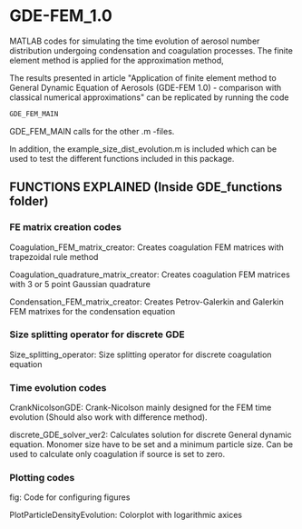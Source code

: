# GDE-FEM_1.0

MATLAB codes for simulating the time evolution of aerosol number distribution undergoing condensation and coagulation processes. The finite element method is applied for the approximation method,

The results presented in article "Application of finite element method to General Dynamic Equation of Aerosols (GDE-FEM 1.0) - comparison with classical numerical approximations" can be replicated by running the code

```sh
GDE_FEM_MAIN
```

GDE_FEM_MAIN calls for the other .m -files.

In addition, the example_size_dist_evolution.m is included which can be used to test the different functions included in this package.


## FUNCTIONS EXPLAINED (Inside GDE_functions folder)

### FE matrix creation codes

Coagulation_FEM_matrix_creator: Creates coagulation FEM matrices with trapezoidal rule method

Coagulation_quadrature_matrix_creator: Creates coagulation FEM matrices with 3 or 5 point Gaussian quadrature

Condensation_FEM_matrix_creator: Creates Petrov-Galerkin and Galerkin FEM matrixes for the condensation equation

### Size splitting operator for discrete GDE

Size_splitting_operator: Size splitting operator for discrete coagulation equation

### Time evolution codes 

CrankNicolsonGDE: Crank-Nicolson mainly designed for the FEM time evolution (Should also work with difference method).

discrete_GDE_solver_ver2: Calculates solution for discrete General dynamic equation. Monomer size have to be set and a minimum particle size. 
			  Can be used to calculate only coagulation if source is set to zero.

### Plotting codes

fig: Code for configuring figures

PlotParticleDensityEvolution: Colorplot with logarithmic axices
